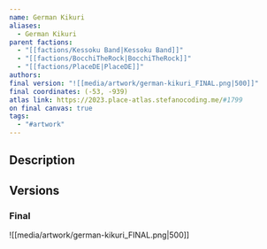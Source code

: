 ```yaml
---
name: German Kikuri
aliases:
  - German Kikuri
parent factions:
  - "[[factions/Kessoku Band|Kessoku Band]]"
  - "[[factions/BocchiTheRock|BocchiTheRock]]"
  - "[[factions/PlaceDE|PlaceDE]]"
authors: 
final version: "![[media/artwork/german-kikuri_FINAL.png|500]]"
final coordinates: (-53, -939)
atlas link: https://2023.place-atlas.stefanocoding.me/#1799
on final canvas: true
tags:
  - "#artwork"
---
```

## Description


## Versions
### Final
![[media/artwork/german-kikuri_FINAL.png|500]]